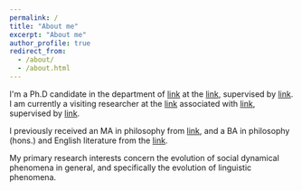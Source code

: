 ```yaml
---
permalink: /
title: "About me"
excerpt: "About me"
author_profile: true
redirect_from: 
  - /about/
  - /about.html
---
```


I'm a Ph.D candidate in the department of [link](https://www.lps.uci.edu "Logic and Philosophy of Science") at the [link](https://uci.edu "University of California, Irvine"), supervised by [link](http://faculty.sites.uci.edu/jeffreybarrett/ "Jeffrey A. Barrett"). I am currently a visiting researcher at the [link](https://mila.quebec/ "Montréal Institute for Learning Algorithms") associated with [link](https://www.umontreal.ca/ "Université de Montréal"), supervised by [link](http://www.iro.umontreal.ca/~bengioy/yoshua_en/ "Yoshua Bengio").

I previously received an MA in philosophy from [link](https://sfu.ca/ "Simon Fraser University"), and a BA in philosophy (hons.) and English literature from the [link](https://ubc.ca/ "University of British Columbia").

My primary research interests concern the evolution of social dynamical phenomena in general, and specifically the evolution of linguistic phenomena.

